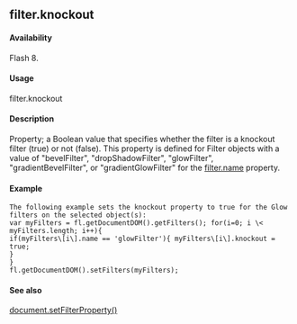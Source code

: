 ## filter.knockout

#### Availability

Flash 8.

#### Usage

filter.knockout

#### Description

Property; a Boolean value that specifies whether the filter is a knockout filter (true) or not (false). This property is defined for Filter objects with a value of "bevelFilter", "dropShadowFilter", "glowFilter", "gradientBevelFilter", or "gradientGlowFilter" for the [filter.name](#filter.name) property.

#### Example

```
The following example sets the knockout property to true for the Glow filters on the selected object(s):
var myFilters = fl.getDocumentDOM().getFilters(); for(i=0; i \< myFilters.length; i++){
if(myFilters\[i\].name == 'glowFilter'){ myFilters\[i\].knockout = true;
}
}
fl.getDocumentDOM().setFilters(myFilters);

```
#### See also

[document.setFilterProperty()](#_bookmark289)

<span id="filter.name" class="anchor"></span>
